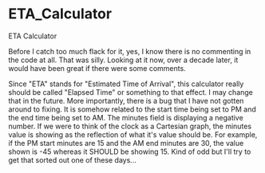 # ETA_Calculator
ETA Calculator

Before I catch too much flack for it, yes, I know there is no commenting in the code at all.  That was silly.  Looking at it now, over a decade later, it would have been great if there were some comments.

Since "ETA" stands for "Estimated Time of Arrival", this calculator really should be called "Elapsed Time" or something to that effect.  I may change that in the future.  More importantly, there is a bug that I have not gotten around to fixing.  It is somehow related to the start time being set to PM and the end time being set to AM.  The minutes field is displaying a negative number.  If we were to think of the clock as a Cartesian graph, the minutes value is showing as the reflection of what it's value should be.  For example, if the PM start minutes are 15 and the AM end minutes are 30, the value shown is -45 whereas it SHOULD be showing 15.  Kind of odd but I'll try to get that sorted out one of these days... 
